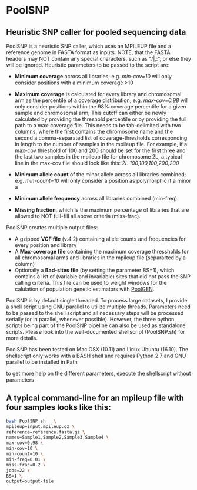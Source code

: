 # PoolSNP

## Heuristic SNP caller for pooled sequencing data

PoolSNP is a heuristic SNP caller, which uses an MPILEUP file and a reference genome in FASTA format as inputs. NOTE, that the FASTA headers may NOT contain any special characters, such as "/\|,:", or else they will be ignored. Heuristic parameters to be passed to the script are: 

* **Minimum coverage** across all libraries; e.g. *min-cov=10* will only consider positions with a minimum coverage >10 

* **Maximum coverage** is calculated for every library and chromosomal arm as the percentile of a coverage distribution; e.g. *max-cov=0.98* will only consider positions within the 98% coverage percentile for a given sample and chromosomal arm; This cutoff can either be newly calculated by providing the threshold percentile or by providing the full path to a max-coverage file. This needs to be tab-delimited with two columns, where the first contains the chromosome name and the second a comma-separated list of coverage-thresholds corresponding in length to the number of samples in the mpileup file. For example, if a max-cov threshold of 100 and 200 should be set for the first three and the last two samples in the mpileup file for chromosome 2L, a typical line in the max-cov file should look like this: *2L 100,100,100,200,200*

* **Minimum allele count** of the minor allele across all libraries combined; e.g. *min-count=10* will only consider a position as polymorphic if a minor a

* **Minimum allele frequency** across all libraries combined (min-freq)  
* **Missing fraction**, which is the maximum percentage of libraries that are allowed to NOT full-fill all above criteria (miss-frac).

PoolSNP creates multiple output files:
* A gzipped **VCF file** (v.4.2) containing  allele counts and frequencies for every position and library
* A **Max-coverage file** containing the maximum coverage thressholds for all chromosomal arms and libraries in the mpileup file (separarted by a column)
* Optionally a **Bad-sites file** (by setting the parameter BS=1), which contains a list of (variable and invariable) sites that did not pass the SNP calling criteria. This file can be used to weight windows for the calulation of population genetic estimators with [PoolGEN](https://github.com/capoony/repo/PoolGen/readme.md).

PoolSNP is by default single threaded. To process large datasets, I provide a shell script using GNU parallel to utilize multiple threads. Parameters need to be passed to the shell script and all necessary steps will be processed serially (or in parallel, whenever possible). However, the three python scripts being part of the PoolSNP pipeline can also be used as standalone scripts. Please look into the well-documented shellscript (PoolSNP.sh) for more details.

PoolSNP has been tested on Mac OSX (10.11) and Linux Ubuntu (16.10). The shellscript only works with a BASH shell and requires Python 2.7 and GNU parallel to be installed in Path

to get more help on the different parameters, execute the shellscript without parameters

## A typical command-line for an mpileup file with four samples looks like this:

```bash
bash PoolSNP.sh   \
mpileup=input.mpileup.gz \
reference=reference.fasta.gz \
names=Sample1,Sample2,Sample3,Sample4 \
max-cov=0.98 \
min-cov=10 \
min-count=10 \
min-freq=0.01 \
miss-frac=0.2 \
jobs=22 \
BS=1 \
output=output-file
```
